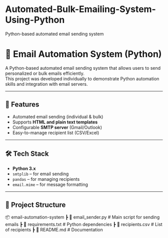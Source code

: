 # Automated-Bulk-Emailing-System-Using-Python
Python-based automated email sending system

# 📧 Email Automation System (Python)

A Python-based automated email sending system that allows users to send personalized or bulk emails efficiently.  
This project was developed individually to demonstrate Python automation skills and integration with email servers.

---

## 🚀 Features
- Automated email sending (individual & bulk)  
- Supports **HTML and plain text templates**  
- Configurable **SMTP server** (Gmail/Outlook)  
- Easy-to-manage recipient list (CSV/Excel)  

---

## 🛠️ Tech Stack
- **Python 3.x**  
- `smtplib` – for email sending  
- `pandas` – for managing recipients  
- `email.mime` – for message formatting  

---

## 📂 Project Structure
📦 email-automation-system
┣ 📜 email_sender.py # Main script for sending emails
┣ 📜 requirements.txt # Python dependencies
┣ 📜 recipients.csv # List of recipients
┣ 📜 README.md # Documentation







